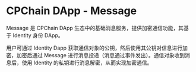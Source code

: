 # CPChain DApp - Message

Message 是 CPChain DApp 生态中的基础消息服务，提供加密通信功能，其基于 Identity 身份 DApp。

用户可通过 Identity Dapp 获取通信对象的公钥，然后使用其公钥对信息进行加密，加密后通过 Message 进行消息投递（消息通过事件发出）。通信对象收到消息后，使用 Identity 的私钥进行消息解密，从而实现加密通信。
